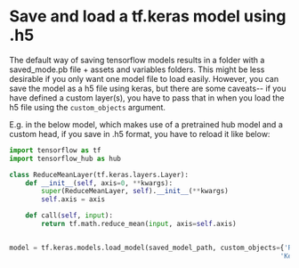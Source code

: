 # Save and load a tf.keras model using .h5

The default way of saving tensorflow models results in a folder with a saved_mode.pb file + assets and variables 
folders. This might be less desirable if you only want one model file to load easily. However, you can save the 
model as a h5 file using keras, but there are some caveats-- if you have defined a custom layer(s), you have to pass 
that in when you load the h5 file using the `custom_objects` argument.

E.g. in the below model, which makes use of a pretrained hub model and a custom head, if you save in .h5 format, you 
have to reload it like below:
```python
import tensorflow as tf
import tensorflow_hub as hub

class ReduceMeanLayer(tf.keras.layers.Layer):
    def __init__(self, axis=0, **kwargs):
        super(ReduceMeanLayer, self).__init__(**kwargs)
        self.axis = axis

    def call(self, input):
        return tf.math.reduce_mean(input, axis=self.axis)


model = tf.keras.models.load_model(saved_model_path, custom_objects={'ReduceMeanLayer': ReduceMeanLayer,
                                                                    'KerasLayer': hub.KerasLayer})
```